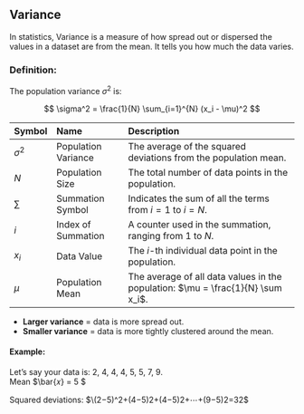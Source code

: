 ## Variance
In statistics, Variance is a measure of how spread out or dispersed the values in a dataset are from the mean. It tells you how much the data varies.

### Definition:
The population variance $\sigma^2$ is:  

$$
\sigma^2 = \frac{1}{N} \sum_{i=1}^{N} (x_i - \mu)^2
$$  

| Symbol     | Name                | Description                                                                     |
| :--------- | :------------------ | :------------------------------------------------------------------------------ |
| $\sigma^2$ | Population Variance | The average of the squared deviations from the population mean.                 |
| $N$        | Population Size     | The total number of data points in the population.                              |
| $\sum$     | Summation Symbol    | Indicates the sum of all the terms from $i = 1$ to $i = N$.                     |
| $i$        | Index of Summation  | A counter used in the summation, ranging from 1 to $N$.                         |
| $x_i$      | Data Value          | The $i$-th individual data point in the population.                             |
| $\mu$      | Population Mean     | The average of all data values in the population: $\mu = \frac{1}{N} \sum x_i$. |

- **Larger variance** = data is more spread out.
- **Smaller variance** = data is more tightly clustered around the mean.

#### Example:
Let’s say your data is: 2, 4, 4, 4, 5, 5, 7, 9.  
Mean $\bar{𝑥} = 5 $  

Squared deviations: $\(2−5)^2+(4−5)2+(4−5)2+⋯+(9−5)2=32$




